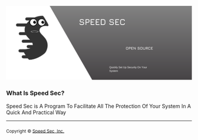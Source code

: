 
![Speed Sec Banner](https://raw.githubusercontent.com/BarcaCorporation/community/main/static/store/apps/speedsec/banners/github/speed-sec-banner-github-default.png)



### What Is Speed Sec?


Speed Sec is A Program To Facilitate All The Protection Of Your System In A Quick And Practical Way


---

<sub>Copyright © [Speed Sec, Inc.](https://speedsec.github.io)</sub>
